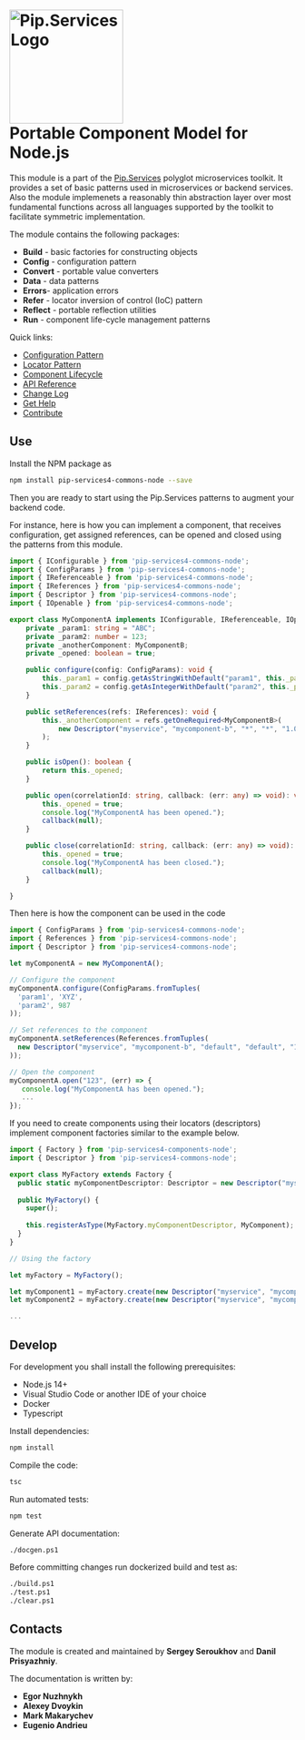 # <img src="https://uploads-ssl.webflow.com/5ea5d3315186cf5ec60c3ee4/5edf1c94ce4c859f2b188094_logo.svg" alt="Pip.Services Logo" width="200"> <br/> Portable Component Model for Node.js

This module is a part of the [Pip.Services](http://pip.services.org) polyglot microservices toolkit.
It provides a set of basic patterns used in microservices or backend services.
Also the module implemenets a reasonably thin abstraction layer over most fundamental functions across
all languages supported by the toolkit to facilitate symmetric implementation.

The module contains the following packages:
- **Build** - basic factories for constructing objects
- **Config** - configuration pattern
- **Convert** - portable value converters
- **Data** - data patterns
- **Errors**- application errors
- **Refer** - locator inversion of control (IoC) pattern
- **Reflect** - portable reflection utilities
- **Run** - component life-cycle management patterns

<a name="links"></a> Quick links:

* [Configuration Pattern](http://docs.pipservices.org/toolkit/getting_started/configurations/) 
* [Locator Pattern](http://docs.pipservices.org/toolkit/recipes/component_references/)
* [Component Lifecycle](http://docs.pipservices.org/toolkit/recipes/component_lifecycle/)
* [API Reference](https://pip-services4-node.github.io/pip-services4-commons-node/globals.html)
* [Change Log](CHANGELOG.md)
* [Get Help](http://docs.pipservices.org/get_help/)
* [Contribute](http://docs.pipservices.org/contribute/)

## Use

Install the NPM package as
```bash
npm install pip-services4-commons-node --save
```

Then you are ready to start using the Pip.Services patterns to augment your backend code.

For instance, here is how you can implement a component, that receives configuration, get assigned references,
can be opened and closed using the patterns from this module.

```typescript
import { IConfigurable } from 'pip-services4-commons-node';
import { ConfigParams } from 'pip-services4-commons-node';
import { IReferenceable } from 'pip-services4-commons-node';
import { IReferences } from 'pip-services4-commons-node';
import { Descriptor } from 'pip-services4-commons-node';
import { IOpenable } from 'pip-services4-commons-node';

export class MyComponentA implements IConfigurable, IReferenceable, IOpenable {
    private _param1: string = "ABC";
    private _param2: number = 123;
    private _anotherComponent: MyComponentB;
    private _opened: boolean = true;

    public configure(config: ConfigParams): void {
        this._param1 = config.getAsStringWithDefault("param1", this._param1);
        this._param2 = config.getAsIntegerWithDefault("param2", this._param2);
    }

    public setReferences(refs: IReferences): void {
        this._anotherComponent = refs.getOneRequired<MyComponentB>(
            new Descriptor("myservice", "mycomponent-b", "*", "*", "1.0")
        );
    }

    public isOpen(): boolean {
        return this._opened;
    }

    public open(correlationId: string, callback: (err: any) => void): void {
        this._opened = true;
        console.log("MyComponentA has been opened.");
        callback(null);
    }

    public close(correlationId: string, callback: (err: any) => void): void {
        this._opened = true;
        console.log("MyComponentA has been closed.");
        callback(null);
    }

}
```

Then here is how the component can be used in the code

```typescript
import { ConfigParams } from 'pip-services4-commons-node';
import { References } from 'pip-services4-commons-node';
import { Descriptor } from 'pip-services4-commons-node';

let myComponentA = new MyComponentA();

// Configure the component
myComponentA.configure(ConfigParams.fromTuples(
  'param1', 'XYZ',
  'param2', 987
));

// Set references to the component
myComponentA.setReferences(References.fromTuples(
  new Descriptor("myservice", "mycomponent-b", "default", "default", "1.0",) myComponentB
));

// Open the component
myComponentA.open("123", (err) => {
   console.log("MyComponentA has been opened.");
   ...
});
```

If you need to create components using their locators (descriptors) implement 
component factories similar to the example below.

```typescript
import { Factory } from 'pip-services4-components-node';
import { Descriptor } from 'pip-services4-commons-node';

export class MyFactory extends Factory {
  public static myComponentDescriptor: Descriptor = new Descriptor("myservice", "mycomponent", "default", "*", "1.0");
  
  public MyFactory() {
    super();
    
    this.registerAsType(MyFactory.myComponentDescriptor, MyComponent);    
  }
}

// Using the factory

let myFactory = MyFactory();

let myComponent1 = myFactory.create(new Descriptor("myservice", "mycomponent", "default", "myComponent1", "1.0");
let myComponent2 = myFactory.create(new Descriptor("myservice", "mycomponent", "default", "myComponent2", "1.0");

...
```

## Develop

For development you shall install the following prerequisites:
* Node.js 14+
* Visual Studio Code or another IDE of your choice
* Docker
* Typescript

Install dependencies:
```bash
npm install
```

Compile the code:
```bash
tsc
```

Run automated tests:
```bash
npm test
```

Generate API documentation:
```bash
./docgen.ps1
```

Before committing changes run dockerized build and test as:
```bash
./build.ps1
./test.ps1
./clear.ps1
```

## Contacts

The module is created and maintained by **Sergey Seroukhov** and **Danil Prisyazhniy**.

The documentation is written by:
- **Egor Nuzhnykh**
- **Alexey Dvoykin**
- **Mark Makarychev**
- **Eugenio Andrieu**

